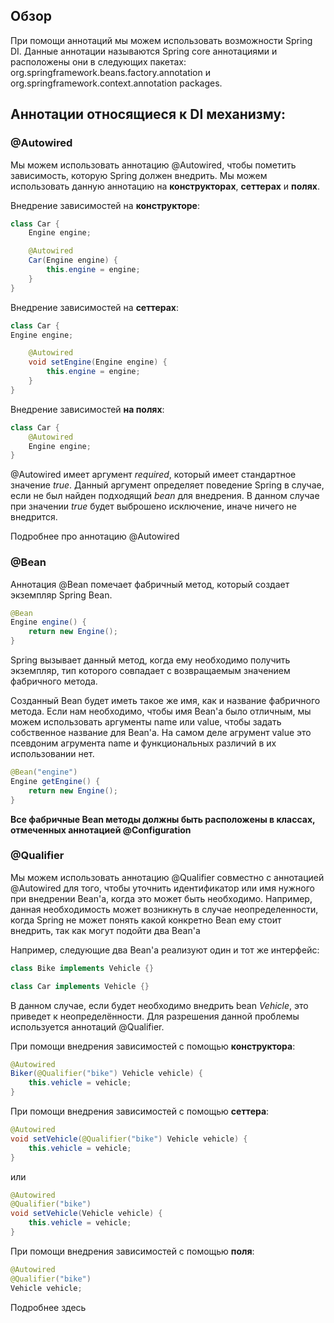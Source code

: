 ## Обзор

При помощи аннотаций мы можем использовать возможности Spring DI.
Данные аннотации называются Spring core аннотациями и расположены они в следующих пакетах:
    org.springframework.beans.factory.annotation и org.springframework.context.annotation packages.

## Аннотации относящиеся к DI механизму:

### @Autowired
Мы можем использовать аннотацию @Autowired,
чтобы пометить зависимость, которую Spring должен внедрить.
Мы можем использовать данную аннотацию на **конструкторах**, **сеттерах** и **полях**.

Внедрение зависимостей на **конструкторе**:
```java
class Car {
    Engine engine;

    @Autowired
    Car(Engine engine) {
        this.engine = engine;
    }
}
```
Внедрение зависимостей на **сеттерах**:
```java
class Car {
Engine engine;

    @Autowired
    void setEngine(Engine engine) {
        this.engine = engine;
    }
}
```
Внедрение зависимостей **на полях**:
```java
class Car {
    @Autowired
    Engine engine;
}
```

@Autowired имеет аргумент _required_, который имеет стандартное значение _true_.
Данный аргумент определяет поведение Spring в случае, если не был найден подходящий _bean_ для внедрения.
В данном случае при значении _true_ будет выброшено исключение, иначе ничего не внедрится.

Подробнее про аннотацию @Autowired

### @Bean
Аннотация @Bean помечает фабричный метод, который создает экземпляр Spring Bean.
```java
@Bean
Engine engine() {
    return new Engine();
}
```
Spring вызывает данный метод, когда ему необходимо получить экземпляр,
тип которого совпадает с возвращаемым значением фабричного метода.

Созданный Bean будет иметь такое же имя, как и название фабричного метода. 
Если нам необходимо, чтобы имя Bean'a было отличным,
мы можем использовать аргументы name или value, чтобы задать собственное название для Bean'a.
На самом деле агрумент value это псевдоним агрумента name и функциональных различий в их использовании нет.
```java
@Bean("engine")
Engine getEngine() {
    return new Engine();
}
```
**Все фабричные Bean методы должны быть расположены в классах, отмеченных аннотацией @Configuration**

### @Qualifier
Мы можем использовать аннотацию @Qualifier совместно с аннотацией @Autowired
для того, чтобы уточнить идентификатор или имя нужного при внедрении Bean'a, когда это может быть необходимо.
Например, данная необходимость может возникнуть в случае неопределенности,
когда Spring не может понять какой конкретно Bean ему стоит внедрить, так как могут подойти два Bean'a

Например, следующие два Bean'a реализуют один и тот же интерфейс:
```java
class Bike implements Vehicle {}

class Car implements Vehicle {}
```
В данном случае, если будет необходимо внедрить bean _Vehicle_, это приведет к неопределённости.
Для разрешения данной проблемы используется аннотаций @Qualifier.

При помощи внедрения зависимостей с помощью **конструктора**:
```java
@Autowired
Biker(@Qualifier("bike") Vehicle vehicle) {
    this.vehicle = vehicle;
}
```
При помощи внедрения зависимостей с помощью **сеттера**:
```java
@Autowired
void setVehicle(@Qualifier("bike") Vehicle vehicle) {
    this.vehicle = vehicle;
}
```
или
```java
@Autowired
@Qualifier("bike")
void setVehicle(Vehicle vehicle) {
    this.vehicle = vehicle;
}
```
При помощи внедрения зависимостей с помощью **поля**:
```java
@Autowired
@Qualifier("bike")
Vehicle vehicle;
```
Подробнее здесь